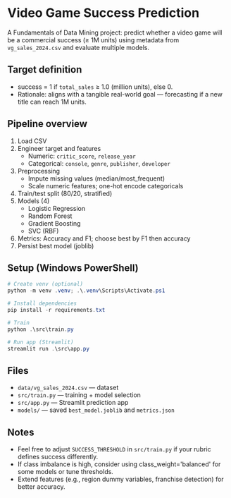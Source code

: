 # Video Game Success Prediction

A Fundamentals of Data Mining project: predict whether a video game will be a commercial success (≥ 1M units) using metadata from `vg_sales_2024.csv` and evaluate multiple models.

## Target definition
- success = 1 if `total_sales` ≥ 1.0 (million units), else 0.
- Rationale: aligns with a tangible real-world goal — forecasting if a new title can reach 1M units.

## Pipeline overview
1. Load CSV
2. Engineer target and features
   - Numeric: `critic_score`, `release_year`
   - Categorical: `console`, `genre`, `publisher`, `developer`
3. Preprocessing
   - Impute missing values (median/most_frequent)
   - Scale numeric features; one-hot encode categoricals
4. Train/test split (80/20, stratified)
5. Models (4)
   - Logistic Regression
   - Random Forest
   - Gradient Boosting
   - SVC (RBF)
6. Metrics: Accuracy and F1; choose best by F1 then accuracy
7. Persist best model (joblib)

## Setup (Windows PowerShell)

```powershell
# Create venv (optional)
python -m venv .venv; .\.venv\Scripts\Activate.ps1

# Install dependencies
pip install -r requirements.txt

# Train
python .\src\train.py

# Run app (Streamlit)
streamlit run .\src\app.py
```

## Files
- `data/vg_sales_2024.csv` — dataset
- `src/train.py` — training + model selection
- `src/app.py` — Streamlit prediction app
- `models/` — saved `best_model.joblib` and `metrics.json`

## Notes
- Feel free to adjust `SUCCESS_THRESHOLD` in `src/train.py` if your rubric defines success differently.
- If class imbalance is high, consider using class_weight='balanced' for some models or tune thresholds.
- Extend features (e.g., region dummy variables, franchise detection) for better accuracy.
